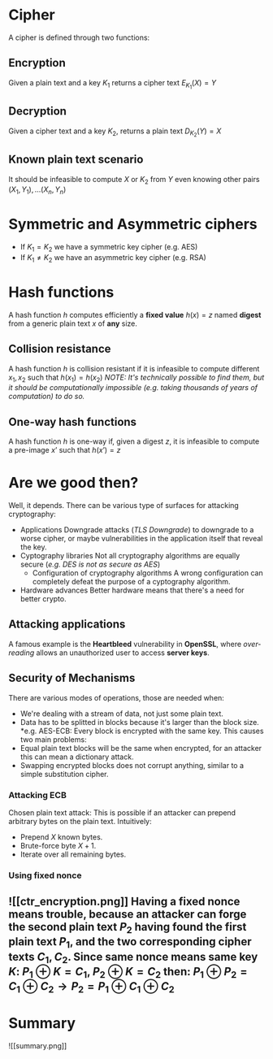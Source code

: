 # Cipher
A cipher is defined through two functions:
## Encryption
Given a plain text and a key $K_1$ returns a cipher text $E_{K_1}(X) = Y$
## Decryption
Given a cipher text and a key $K_2$, returns a plain text $D_{K_2}(Y) = X$

## Known plain text scenario
It should be infeasible to compute $X$ or $K_2$ from $Y$ even knowing other pairs $(X_1,Y_1), \dots (X_n,Y_n)$
# Symmetric and Asymmetric ciphers
- If $K_1=K_2$ we have a symmetric key cipher (e.g. AES)
- If $K_1 \neq K_2$ we have an asymmetric key cipher (e.g. RSA)
# Hash functions
A hash function $h$ computes efficiently a **fixed value** $h(x)= z$ named **digest** from a generic plain text $x$ of **any** size.
## Collision resistance
A hash function $h$ is collision resistant if it is infeasible to compute different $x_1, x_2$ such that $h(x_1) = h(x_2)$
*NOTE: It's technically possible to find them, but it should be computationally impossible (e.g. taking thousands of years of computation) to do so.*
## One-way hash functions
A hash function $h$ is one-way if, given a
digest $z$, it is infeasible to compute a pre-image $x’$ such that $h(x’)=z$
# Are we good then?
Well, it depends.
There can be various type of surfaces for attacking cryptography:
- Applications
  Downgrade attacks (*TLS Downgrade*) to downgrade to a worse cipher, or maybe vulnerabilities in the application itself that reveal the key.
- Cyptography libraries
  Not all cryptography algorithms are equally secure (*e.g. DES is not as secure as AES*)
  - Configuration of cryptography algorithms
    A wrong configuration can completely defeat the purpose of a cyptography algorithm.
- Hardware advances
  Better hardware means that there's a need for better crypto.
## Attacking applications
A famous example is the **Heartbleed** vulnerability in **OpenSSL**, where *over-reading* allows an unauthorized user to access **server keys**.
## Security of Mechanisms
There are various modes of operations, those are needed when:
- We're dealing with a stream of data, not just some plain text.
- Data has to be splitted in blocks because it's larger than the block size.
*e.g. AES-ECB: Every block is encrypted with the same key. This causes two main problems:
- Equal plain text blocks will be the same when encrypted, for an attacker this can mean a dictionary attack.
- Swapping encrypted blocks does not corrupt anything, similar to a simple substitution cipher.
### Attacking ECB
Chosen plain text attack:
This is possible if an attacker can prepend arbitrary bytes on the plain text.
Intuitively:
- Prepend $X$ known bytes.
- Brute-force byte $X+1$.
- Iterate over all remaining bytes.
### Using fixed nonce
![[ctr_encryption.png]]
Having a fixed nonce means trouble, because an attacker can forge the second plain text $P_2$ having found the first plain text $P_1$, and the two corresponding cipher texts $C_1, C_2$.
Since same nonce means same key $K$:
$P_1 \oplus K = C_1$, $P_2 \oplus K = C_2$ then:
$P_1 \oplus P_2 = C_1 \oplus C_2 \rightarrow P_2 = P_1 \oplus C_1 \oplus C_2$
---
# Summary
![[summary.png]]
